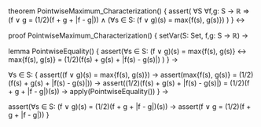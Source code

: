 theorem PointwiseMaximum_Characterization() {
  assert(
    ∀S ∀f,g: S → ℝ ⇒
    (f ∨ g = (1/2)(f + g + |f - g|)) ∧
    (∀s ∈ S: (f ∨ g)(s) = max{f(s), g(s)})
  )
} ↔

proof PointwiseMaximum_Characterization() {
  setVar(S: Set, f,g: S → ℝ) →
  
  lemma PointwiseEquality() {
    assert(∀s ∈ S: 
      (f ∨ g)(s) = max{f(s), g(s)} ↔
      max{f(s), g(s)} = (1/2)(f(s) + g(s) + |f(s) - g(s)|)
    )
  } →

  ∀s ∈ S: {
    assert((f ∨ g)(s) = max{f(s), g(s)}) →
    assert(max{f(s), g(s)} = (1/2)(f(s) + g(s) + |f(s) - g(s)|)) →
    assert((1/2)(f(s) + g(s) + |f(s) - g(s)|) = 
           (1/2)(f + g + |f - g|)(s)) →
    apply(PointwiseEquality())
  } →

  assert(∀s ∈ S: (f ∨ g)(s) = (1/2)(f + g + |f - g|)(s)) →
  assert(f ∨ g = (1/2)(f + g + |f - g|))
}